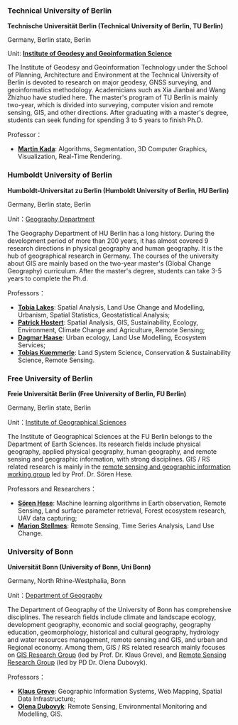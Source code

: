 ### Technical University of Berlin

**Technische Universität Berlin (Technical University of Berlin, TU Berlin)**

Germany, Berlin state, Berlin

Unit: [**Institute of Geodesy and Geoinformation Science**](https://www.igg.tu-berlin.de/menue/ueber_uns/parameter/en/)

The Institute of Geodesy and Geoinformation Technology under the School of Planning, Architecture and Environment at the Technical University of Berlin is devoted to research on major geodesy, GNSS surveying, and geoinformatics methodology. Academicians such as Xia Jianbai and Wang Zhizhuo have studied here. The master's program of TU Berlin is mainly two-year, which is divided into surveying, computer vision and remote sensing, GIS, and other directions. After graduating with a master's degree, students can seek funding for spending 3 to 5 years to finish Ph.D.

Professor：

- **[Martin Kada](https://www.gis.tu-berlin.de/menue/mitarbeiter/martin_kada/parameter/en/)**: Algorithms, Segmentation, 3D Computer Graphics, Visualization, Real-Time Rendering.

### Humboldt University of Berlin

**Humboldt-Universitat zu Berlin (Humboldt University of Berlin, HU Berlin)**

Germany, Berlin state, Berlin

Unit：[Geography Department](https://www.geographie.hu-berlin.de/en/geography_department)

The Geography Department of HU Berlin has a long history. During the development period of more than 200 years, it has almost covered 9 research directions in physical geography and human geography. It is the hub of geographical research in Germany. The courses of the university about GIS are mainly based on the two-year master's (Global Change Geography) curriculum. After the master's degree, students can take 3-5 years to complete the Ph.d.

Professors：

- **[Tobia Lakes](https://www.geographie.hu-berlin.de/de/Members/lakes_tobia)**: Spatial Analysis, Land Use Change and Modelling, Urbanism, Spatial Statistics, Geostatistical Analysis;
- **[Patrick Hostert](https://www.geographie.hu-berlin.de/en/professorships/eol/people/labmembers/patrick_hostert)**: Spatial Analysis, GIS, Sustainability, Ecology, Environment, Climate Change and Agriculture, Remote Sensing;
- **[Dagmar Haase](https://www.geographie.hu-berlin.de/de/Members/Haase_Dagmar?set_language=de)**: Urban ecology, Land Use Modelling, Ecosystem Services;
- **[Tobias Kuemmerle](https://www.geographie.hu-berlin.de/en/professorships/biogeography/people/current-people/kuemmerle)**: Land System Science, Conservation & Sustainability Science, Remote Sensing.

### Free University of Berlin

**Freie Universität Berlin (Free University of Berlin, FU Berlin)**

Germany, Berlin state, Berlin

Unit：[Institute of Geographical Sciences](https://www.geo.fu-berlin.de/en/geog/fachrichtungen/index.html)

The Institute of Geographical Sciences at the FU Berlin belongs to the Department of Earth Sciences. Its research fields include physical geography, applied physical geography, human geography, and remote sensing and geographic information, with strong disciplines. GIS / RS related research is mainly in the [remote sensing and geographic information working group](https://www.geo.fu-berlin.de/en/geog/fachrichtungen/geoinformatik/index.html) led by Prof. Dr. Sören Hese.

Professors and Researchers：

- **[Sören Hese](https://www.geo.fu-berlin.de/en/geog/fachrichtungen/geoinformatik/mitarbeiter_alt/shese/index.html)**: Machine learning algorithms in Earth observation, Remote Sensing, Land surface parameter retrieval, Forest ecosystem research, UAV data capturing;
- **[Marion Stellmes](https://www.geo.fu-berlin.de/en/geog/fachrichtungen/geoinformatik/mitarbeiter/mstellmes/index.html)**: Remote Sensing, Time Series Analysis, Land Use Change.

### University of Bonn

**Universität Bonn (University of Bonn, Uni Bonn)**

Germany, North Rhine-Westphalia, Bonn

Unit：[Department of Geography](https://www.geographie.uni-bonn.de/department)

The Department of Geography of the University of Bonn has comprehensive disciplines. The research fields include climate and landscape ecology, development geography, economic and social geography, geography education, geomorphology, historical and cultural geography, hydrology and water resources management, remote sensing and GIS, and urban and Regional economy. Among them, GIS / RS related research mainly focuses on [GIS Research Group](https://www.geographie.uni-bonn.de/research/rg/rg-greve) (led by Prof. Dr. Klaus Greve), and [Remote Sensing Research Group](https://www.geographie.uni-bonn.de/forschung/ags/ag-fernerkundung) (led by PD Dr. Olena Dubovyk).

Professors：

- **[Klaus Greve](https://www.geographie.uni-bonn.de/forschung/ags/ag-greve)**: Geographic Information Systems, Web Mapping, Spatial Data Infrastructure;
- **[Olena Dubovyk](https://www.geographie.uni-bonn.de/forschung/ags/ag-fernerkundung/staff-2016/prof.-dr.-olena-dubovyk)**: Remote Sensing, Environmental Monitoring and Modelling, GIS.

